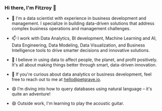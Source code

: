 ### Hi there, I'm Fitzroy 👋

- 🔭 I'm a data scientist with experience in business development and management. I specialize in building data-driven solutions that address complex business operations and management challenges.

- 📫 I work with Data Analytics, BI development, Machine Learning and AI, Data Engineering, Data Modeling, Data Visualization, and Business Intelligence tools to drive smarter decisions and innovative solutions.

- 🌱 I believe in using data to affect people, the planet, and profit positively. It's all about making things better through smart, data-driven innovation.

- 💬 If you're curious about data analytics or business development, feel free to reach out to me at hello@petgrave.io.
  
- 😄 I’m diving into how to query databases using natural language – it's quite an adventure!
  
- 😄 Outside work, I'm learning to play the acoustic guitar.
